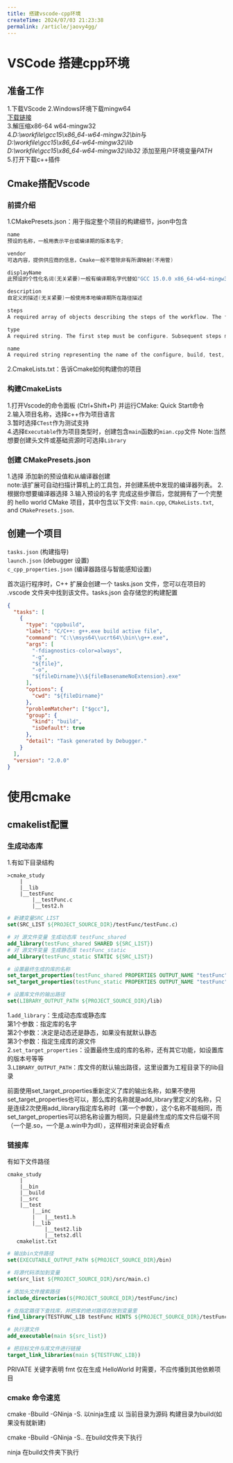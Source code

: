 ```yaml
---
title: 搭建vscode-cpp环境
createTime: 2024/07/03 21:23:38
permalink: /article/jaovy4gg/
---
```

# VSCode 搭建cpp环境
## 准备工作
1.下载VScode
2.Windows环境下载mingw64  
[下载链接](https://github.com/trcrsired/llvm-releases)  
3.解压缩x86-64 w64-mingw32   
4.*D:\workfile\gcc15\x86_64-w64-mingw32\bin*与  
*D:\workfile\gcc15\x86_64-w64-mingw32\lib*   
*D:\workfile\gcc15\x86_64-w64-mingw32\lib32*
添加至用户环境变量*PATH*    
5.打开下载c++插件


##  Cmake搭配Vscode

### 前提介绍
1.CMakePresets.json：用于指定整个项目的构建细节，json中包含  
```c++
name
预设的名称，一般用表示平台或编译期的版本名字;

vendor
可选内容，提供供应商的信息，Cmake一般不管除非有所谓映射(不用管)

displayName
此预设的个性化名词(无关紧要)一般有编译期名字代替如"GCC 15.0.0 x86_64-w64-mingw32"

description
自定义的描述(无关紧要)一般使用本地编译期所在路径描述

steps
A required array of objects describing the steps of the workflow. The first step must be a configure preset, and all subsequent steps must be non- configure presets whose configurePreset field matches the starting configure preset. Each object may contain the following fields:

type
A required string. The first step must be configure. Subsequent steps must be either build, test, or package.

name
A required string representing the name of the configure, build, test, or package preset to run as this workflow step.
```
2.CmakeLists.txt：告诉Cmake如何构建你的项目


### 构建CmakeLists
1.打开Vscode的命令面板 (Ctrl+Shift+P) 并运行CMake: Quick Start命令  
2.输入项目名称，选择c++作为项目语言  
3.暂时选择`CTest`作为测试支持  
4.选择`Executable`作为项目类型时，创建包含`main`函数的`mian.cpp`文件 
Note:当然想要创建头文件或基础资源时可选择`Library`  


### 创建 CMakePresets.json 
1.选择 添加新的预设值和从编译器创建  
note:该扩展可自动扫描计算机上的工具包，并创建系统中发现的编译器列表。
2.根据你想要编译器选择
3.输入预设的名字
完成这些步骤后，您就拥有了一个完整的 hello world CMake 项目，其中包含以下文件:
`main.cpp`, `CMakeLists.txt`, and `CMakePresets.json`.



## 创建一个项目

`tasks.json` (构建指导)  
`launch.json` (debugger 设置)  
`c_cpp_properties.json` (编译器路径与智能感知设置)  


首次运行程序时，C++ 扩展会创建一个 tasks.json 文件，您可以在项目的 .vscode 文件夹中找到该文件。tasks.json 会存储您的构建配置

```json
{
  "tasks": [
    {
      "type": "cppbuild",
      "label": "C/C++: g++.exe build active file",
      "command": "C:\\msys64\\ucrt64\\bin\\g++.exe",
      "args": [
        "-fdiagnostics-color=always",
        "-g",
        "${file}",
        "-o",
        "${fileDirname}\\${fileBasenameNoExtension}.exe"
      ],
      "options": {
        "cwd": "${fileDirname}"
      },
      "problemMatcher": ["$gcc"],
      "group": {
        "kind": "build",
        "isDefault": true
      },
      "detail": "Task generated by Debugger."
    }
  ],
  "version": "2.0.0"
}
```

# 使用cmake
## cmakelist配置
### 生成动态库
1.有如下目录结构 
``` 
>cmake_study  
    |          
    |__lib  
    |__testFunc  
        |__testFunc.c  
        |__test2.h
```
```cmake
# 新建变量SRC_LIST
set(SRC_LIST ${PROJECT_SOURCE_DIR}/testFunc/testFunc.c)

# 对 源文件变量 生成动态库 testFunc_shared
add_library(testFunc_shared SHARED ${SRC_LIST})
# 对 源文件变量 生成静态库 testFunc_static
add_library(testFunc_static STATIC ${SRC_LIST})

# 设置最终生成的库的名称
set_target_properties(testFunc_shared PROPERTIES OUTPUT_NAME "testFunc")
set_target_properties(testFunc_static PROPERTIES OUTPUT_NAME "testFunc")

# 设置库文件的输出路径
set(LIBRARY_OUTPUT_PATH ${PROJECT_SOURCE_DIR}/lib)
```

1.`add_library`：生成动态库或静态库  
  第1个参数：指定库的名字  
  第2个参数：决定是动态还是静态，如果没有就默认静态  
  第3个参数：指定生成库的源文件  
2.`set_target_properties`：设置最终生成的库的名称，还有其它功能，如设置库的版本号等等  
3.`LIBRARY_OUTPUT_PATH`：库文件的默认输出路径，这里设置为工程目录下的lib目录

前面使用set_target_properties重新定义了库的输出名称，如果不使用set_target_properties也可以，那么库的名称就是add_library里定义的名称，只是连续2次使用add_library指定库名称时（第一个参数），这个名称不能相同，而set_target_properties可以把名称设置为相同，只是最终生成的库文件后缀不同（一个是.so，一个是.a.win中为dll），这样相对来说会好看点 

### 链接库
有如下文件路径
```
cmake_study
    |
    |__bin
    |__build
    |__src
    |__test
        |__inc
        |   |__test1.h
        |__lib
            |__test2.lib
            |__tets2.dll
   cmakelist.txt
```
```cmake
# 输出bin文件路径
set(EXECUTABLE_OUTPUT_PATH ${PROJECT_SOURCE_DIR}/bin)

# 将源代码添加到变量
set(src_list ${PROJECT_SOURCE_DIR}/src/main.c)

# 添加头文件搜索路径
include_directories(${PROJECT_SOURCE_DIR}/testFunc/inc)

# 在指定路径下查找库，并把库的绝对路径存放到变量里
find_library(TESTFUNC_LIB testFunc HINTS ${PROJECT_SOURCE_DIR}/testFunc/lib)

# 执行源文件
add_executable(main ${src_list})

# 把目标文件与库文件进行链接
target_link_libraries(main ${TESTFUNC_LIB})
```


PRIVATE 关键字表明 fmt 仅在生成 HelloWorld 时需要，不应传播到其他依赖项目
###  cmake 命令速览
cmake -Bbuild -GNinja -S.  以ninja生成 以 当前目录为源码 构建目录为build(如果没有就新建)

cmake -Bbuild -GNinja -S.. 在build文件夹下执行

ninja 在build文件夹下执行




